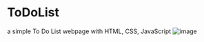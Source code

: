 # ToDoList
a simple To Do List webpage with HTML, CSS, JavaScript
![image](https://github.com/zahraghiasi/ToDoList/assets/72091549/bcd387c5-0cc6-49c7-8af8-0bd86d097e3e)
